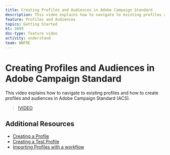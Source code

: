 ```yaml
---
title: Creating Profiles and Audiences in Adobe Campaign Standard
description: This video explains how to navigate to existing profiles and how to create profiles and audiences in Adobe Campaign Standard (ACS).
feature: Profiles and Audiences
topics: Getting Started
kt: 3899
doc-type: feature video
activity: understand
team: WWFRE
---
```


# Creating Profiles and Audiences in Adobe Campaign Standard

This video explains how to navigate to existing profiles and how to create profiles and audiences in Adobe Campaign Standard (ACS).

>[!VIDEO](https://video.tv.adobe.com/v/18464?quality=12)

## Additional Resources

* [Creating a Profile](/help/acs/profiles-and-audiences/creating-a-profile.md)
* [Creating a Test Profile](/help/acs/profiles-and-audiences/test-profiles.md)
* [Importing Profiles with a workflow](/help/acs/managing-processes-and-data/importing-profiles.md)
